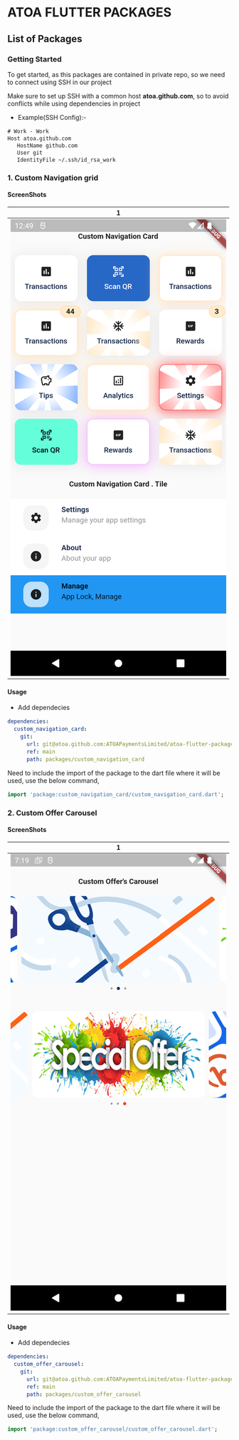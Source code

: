 # ATOA FLUTTER PACKAGES

## List of Packages

### Getting Started

To get started, as this packages are contained in private repo, so we need to connect using SSH in our project

Make sure to set up SSH with a common host **atoa.github.com**, so to avoid conflicts while using dependencies in project

- Example(SSH Config):-

```
# Work - Work
Host atoa.github.com
   HostName github.com
   User git
   IdentityFile ~/.ssh/id_rsa_work
```

### 1. Custom Navigation grid

#### ScreenShots

|                                                  1                                                   |
| :--------------------------------------------------------------------------------------------------: |
| ![CustomNavigationcard](packages/custom_navigation_card/example/showcase/custom_navigation_card.png) |

#### Usage

- Add dependecies

```yaml
dependencies:
  custom_navigation_card:
    git:
      url: git@atoa.github.com:ATOAPaymentsLimited/atoa-flutter-packages.git
      ref: main
      path: packages/custom_navigation_card
```

Need to include the import of the package to the dart file where it will be used, use the below command,

```dart
import 'package:custom_navigation_card/custom_navigation_card.dart';
```

### 2. Custom Offer Carousel

#### ScreenShots

|                                                 1                                                 |
| :-----------------------------------------------------------------------------------------------: |
| ![CustomOffercarousel](packages/custom_offer_carousel/example/showcase/custom_offer_carousel.png) |

#### Usage

- Add dependecies

```yaml
dependencies:
  custom_offer_carousel:
    git:
      url: git@atoa.github.com:ATOAPaymentsLimited/atoa-flutter-packages.git
      ref: main
      path: packages/custom_offer_carousel
```

Need to include the import of the package to the dart file where it will be used, use the below command,

```dart
import 'package:custom_offer_carousel/custom_offer_carousel.dart';
```
